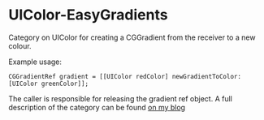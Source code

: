 UIColor-EasyGradients
=====================

Category on UIColor for creating a CGGradient from the receiver to a new colour. 

Example usage: 

    CGGradientRef gradient = [[UIColor redColor] newGradientToColor:[UIColor greenColor]];

The caller is responsible for releasing the gradient ref object. A full description of the category can be found [on my blog](http://commandshift.co.uk/blog/2012/11/25/easy-cggradients/)
